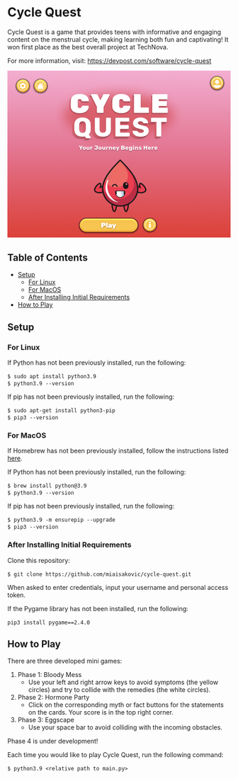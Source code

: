 # Cycle Quest
Cycle Quest is a game that provides teens with informative and engaging content on the menstrual cycle, making learning both fun and captivating! It won first place as the best overall project at TechNova.

For more information, visit: https://devpost.com/software/cycle-quest

<p align="center">
 <img width="570" alt="image" src="https://github.com/miaisakovic/cycle-quest/blob/main/graphics/cycle_quest.png">
</p>

## Table of Contents
* [Setup](#setup)
  * [For Linux](#for-linux)
  * [For MacOS](#for-macos)
  * [After Installing Initial Requirements](#after-installing-initial-requirements)
* [How to Play](#how-to-play)

## Setup 
### For Linux
If Python has not been previously installed, run the following:
```
$ sudo apt install python3.9
$ python3.9 --version
```
If pip has not been previously installed, run the following:
```
$ sudo apt-get install python3-pip 
$ pip3 --version
```

### For MacOS
If Homebrew has not been previously installed, follow the instructions listed [here](https://brew.sh/).

If Python has not been previously installed, run the following:
```
$ brew install python@3.9
$ python3.9 --version
```
If pip has not been previously installed, run the following:
```
$ python3.9 -m ensurepip --upgrade
$ pip3 --version
```

### After Installing Initial Requirements
Clone this repository:
```
$ git clone https://github.com/miaisakovic/cycle-quest.git
``` 
When asked to enter credentials, input your username and personal access token.

If the Pygame library has not been installed, run the following:
```
pip3 install pygame==2.4.0
```

## How to Play
There are three developed mini games:
1. Phase 1: Bloody Mess
   - Use your left and right arrow keys to avoid symptoms (the yellow circles) and try to collide with the remedies (the white circles).
3. Phase 2: Hormone Party
   - Click on the corresponding myth or fact buttons for the statements on the cards. Your score is in the top right corner.
5. Phase 3: Eggscape
   - Use your space bar to avoid colliding with the incoming obstacles.

Phase 4 is under development!

Each time you would like to play Cycle Quest, run the following command:
```
$ python3.9 <relative path to main.py>
```
